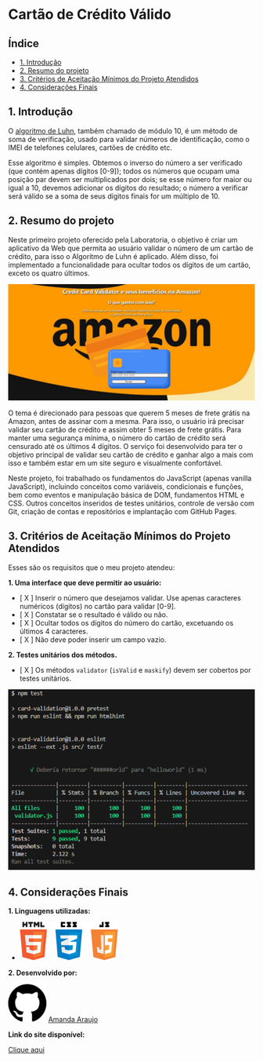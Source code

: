 # Cartão de Crédito Válido

## Índice

* [1. Introdução](#1-Introdução)
* [2. Resumo do projeto](#2-resumo-do-projeto)
* [3. Critérios de Aceitação Mínimos do Projeto Atendidos](#3-critérios-de-aceitação-mínimos-do-projeto-atendidos)
* [4. Considerações Finais](#4-considerações-finais)

## 1. Introdução

O [algoritmo de Luhn](https://en.wikipedia.org/wiki/Luhn_algorithm), também
chamado de módulo 10, é um método de soma de verificação, usado para validar
números de identificação, como o IMEI de telefones celulares, cartões de crédito
etc.

Esse algoritmo é simples. Obtemos o inverso do número a ser verificado (que
contém apenas dígitos [0-9]); todos os números que ocupam uma posição par devem
ser multiplicados por dois; se esse número for maior ou igual a 10, devemos
adicionar os dígitos do resultado; o número a verificar será válido se a soma de
seus dígitos finais for um múltiplo de 10.

## 2. Resumo do projeto

Neste primeiro projeto oferecido pela Laboratoria, o objetivo é criar um aplicativo da Web que permita ao usuário
validar o número de um cartão de crédito, para isso o Algoritmo de Luhn é aplicado. Além disso, foi implementado a funcionalidade para ocultar todos os dígitos de um cartão, exceto
os quatro últimos.

![interface](my-thumb.jpg)

O tema é direcionado para pessoas que querem 5 meses de frete grátis na Amazon, antes de assinar com a mesma. Para isso, o usuário irá precisar validar seu cartão de crédito e assim obter 5 meses de frete grátis. Para manter uma segurança mínima, o número do cartão de crédito será censurado até os últimos 4 dígitos. O serviço foi desenvolvido para ter o objetivo principal de validar seu cartão de crédito e ganhar algo a mais com isso e também estar em um site seguro e visualmente confortável.

Neste projeto, foi trabalhado os fundamentos do JavaScript (apenas vanilla JavaScript), incluindo conceitos como variáveis, condicionais e funções,
bem como eventos e manipulação básica de DOM, fundamentos HTML e CSS. Outros conceitos inseridos de testes unitários, controle de versão com Git, criação de contas e repositórios e implantação com GitHub Pages.

## 3. Critérios de Aceitação Mínimos do Projeto Atendidos

Esses são os requisitos que o meu projeto atendeu:

**1. Uma interface que deve permitir ao usuário:**

* [ X ] Inserir o número que desejamos validar. Use apenas caracteres
  numéricos (dígitos) no cartão para validar [0-9].
* [ X ] Constatar se o resultado é válido ou não.
* [ X ] Ocultar todos os dígitos do número do cartão, excetuando os últimos 4
  caracteres.
* [ X ] Não deve poder inserir um campo vazio.

**2. Testes unitários dos métodos.**

* [ X ] Os métodos `validator` (`isValid` e `maskify`) devem ser cobertos por testes unitários.

![testes](tests.png)

## 4. Considerações Finais

**1. Linguagens utilizadas:**

* ![linguagens](html-css-js.png)

**2. Desenvolvido por:**

![github](github-logo.png) 
[Amanda Araujo](https://github.com/amandascam03)

**Link do site disponível:**

[Clique aqui](https://amandascam03.github.io/SAP010-card-validation/)